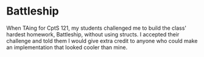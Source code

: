 # Battleship
When TAing for CptS 121, my students challenged me to build the class' hardest homework, Battleship, without using structs. I accepted their challenge and told them I would give extra credit to anyone who could make an implementation that looked cooler than mine.
